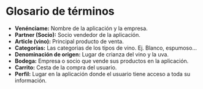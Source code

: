 # Glosario de términos

- **Venénciame:** Nombre de la aplicación y la empresa.
- **Partner (Socio):** Socio vendedor de la aplicación.
- **Article (vino):** Principal producto de venta.
- **Categorías:** Las categorias de los tipos de vino. Ej. Blanco, espumoso...
- **Denominación de origen:** Lugar de crianza del vino y la uva.
- **Bodega:** Empresa o socio que vende sus productos en la aplicación.
- **Carrito:** Cesta de la compra del usuario.
- **Perfil:** Lugar en la aplicación donde el usuario tiene acceso a toda su información.
